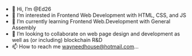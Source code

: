 - 👋 Hi, I’m @Ed26
- 👀 I’m interested in Frontend Web Development with HTML, CSS, and JS
- 🌱 I’m currently learning Frontend Web.Development with General Assembly
- 💞️ I’m looking to collaborate on web page design and development as well as (or including) blockchain R&D
- 📫 How to reach me wayneedhouse@hotmail.com...

<!---
Ed26/Ed26 is a ✨ special ✨ repository because its `README.md` (this file) appears on your GitHub profile.
You can click the Preview link to take a look at your changes.
--->

